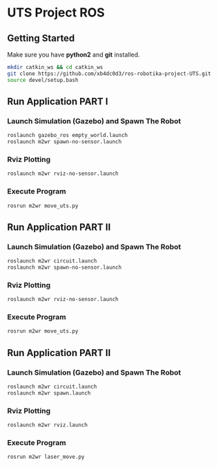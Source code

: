 # UTS Project ROS 

## __Getting Started__
Make sure you have **python2** and **git** installed.
```bash
mkdir catkin_ws && cd catkin_ws
git clone https://github.com/xb4dc0d3/ros-robotika-project-UTS.git
source devel/setup.bash
```

## __Run Application__ PART I

### Launch Simulation (Gazebo) and Spawn The Robot
```bash
roslaunch gazebo_ros empty_world.launch
roslaunch m2wr spawn-no-sensor.launch
```
### Rviz Plotting
```bash
roslaunch m2wr rviz-no-sensor.launch
```

### Execute Program
```bash
rosrun m2wr move_uts.py
```
## __Run Application__ PART II

### Launch Simulation (Gazebo) and Spawn The Robot
```bash
roslaunch m2wr circuit.launch
roslaunch m2wr spawn-no-sensor.launch
```
### Rviz Plotting
```bash
roslaunch m2wr rviz-no-sensor.launch
```

### Execute Program
```bash
rosrun m2wr move_uts.py
```

## __Run Application__ PART II

### Launch Simulation (Gazebo) and Spawn The Robot
```bash
roslaunch m2wr circuit.launch
roslaunch m2wr spawn.launch
```
### Rviz Plotting
```bash
roslaunch m2wr rviz.launch
```

### Execute Program
```bash
rosrun m2wr laser_move.py
```
